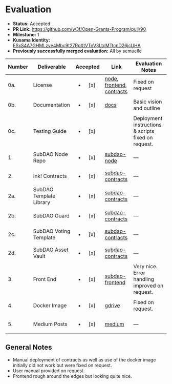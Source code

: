 # Evaluation

- **Status:** Accepted
- **PR Link:** https://github.com/w3f/Open-Grants-Program/pull/90
- **Milestone:** 1
- **Kusama Identity:** [ESxS4A7GHMLzve4Mbc9t27RpXtVTnV3LtcMTtcnD26jcUHA](https://polkascan.io/pre/kusama/account/ESxS4A7GHMLzve4Mbc9t27RpXtVTnV3LtcMTtcnD26jcUHA)
- **Previously successfully merged evaluation:** All by semuelle


| Number | Deliverable | Accepted | Link | Evaluation Notes |
| ------ | ----------- | :------: | ---- |----------------- |
| 0a. | License | <ul><li>[x] </li></ul> | [node](https://github.com/SubDAO-Network/subdao-node/blob/1f875aa55f0c38a4e7e03f5720a729fcb9d72814/LICENSE), [frontend](https://github.com/SubDAO-Network/subDAO-frontend/blob/321dde9670b5a301c1a98d7f7bb53f8111163e26/LICENSE), [contracts](https://github.com/SubDAO-Network/subDAO-contracts/blob/732e447342ae5e89e78e394a1f7e45264b249f25/LICENSE)  | Fixed on request |
| 0b. | Documentation | <ul><li>[x] </li></ul> | [docs](https://github.com/SubDAO-Network/docs/tree/69071af5291690b7df38510f6d696414bfc8c2ca/article) | Basic vision and outline |
| 0c. | Testing Guide | <ul><li>[x] </li></ul> |  | Deployment instructions & scripts fixed on request. |
| 1. | SubDAO Node Repo | <ul><li>[x] </li></ul> | [subdao-node](https://github.com/SubDAO-Network/subdao-node/tree/1f875aa55f0c38a4e7e03f5720a729fcb9d72814) | — |
| 2. | Ink! Contracts | <ul><li>[x] </li></ul> | [subdao-contracts](https://github.com/SubDAO-Network/subDAO-contracts/tree/9dcb5852b61e5f7b040a9e8e895b03e0ea2990a1) | — |
| 2a. | SubDAO Template Library | <ul><li>[x] </li></ul> | [subdao-contracts](https://github.com/SubDAO-Network/subDAO-contracts/tree/9dcb5852b61e5f7b040a9e8e895b03e0ea2990a1/template_manager) | — |
| 2b. | SubDAO Guard | <ul><li>[x] </li></ul> | [subdao-contracts](https://github.com/SubDAO-Network/subDAO-contracts/tree/9dcb5852b61e5f7b040a9e8e895b03e0ea2990a1/dao_manager) | — |
| 2c. | SubDAO Voting Template | <ul><li>[x] </li></ul> | [subdao-contracts](https://github.com/SubDAO-Network/subDAO-contracts/tree/9dcb5852b61e5f7b040a9e8e895b03e0ea2990a1/vote_manager) | — |
| 2d. | SubDAO Asset Vault | <ul><li>[x] </li></ul> | [subdao-contracts](https://github.com/SubDAO-Network/subDAO-contracts/tree/9dcb5852b61e5f7b040a9e8e895b03e0ea2990a1/vault) | — |
| 3. | Front End | <ul><li>[x] </li></ul> | [subdao-frontend](https://github.com/SubDAO-Network/subDAO-frontend/tree/2d82c43818223d9bf0575fcf69e7ed07246c4d64) | Very nice. Error handling improved on request. |
| 4. | Docker Image | <ul><li>[x] </li></ul> | [gdrive](https://drive.google.com/drive/folders/1VRm0puMeYOj6c8hHGNlKmZZyN9D8mo-v) | Fixed on request. |
| 5. | Medium Posts | <ul><li>[x] </li></ul> | [medium](https://subdao.medium.com/subdaos-viso-how-will-organizations-evolve-in-the-next-decade-db0883ff290d) | — |


## General Notes

- Manual deployment of contracts as well as use of the docker image initially did not work but were fixed on request.
- User manual provided on request.
- Frontend rough around the edges but looking quite nice.
